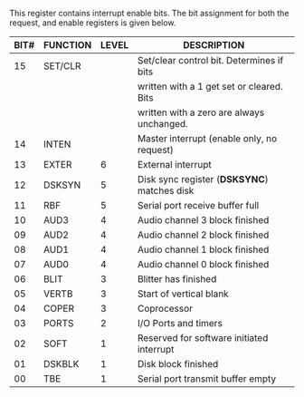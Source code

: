 This register contains interrupt enable bits. The bit
assignment for both the request, and enable registers
is given below.


| BIT# | FUNCTION | LEVEL | DESCRIPTION                                |
|---|---|---|---|
| 15   |  SET/CLR |       | Set/clear control bit. Determines if bits  |
|      |          |       | written with a 1 get set or cleared. Bits  |
|      |          |       | written with a zero are always unchanged.  |
| 14   |  INTEN   |       | Master interrupt (enable only, no request) |
| 13   |  EXTER   |   6   | External interrupt                         |
| 12   |  DSKSYN  |   5   | Disk sync register (**DSKSYNC**) matches disk  |
| 11   |  RBF     |   5   | Serial port receive buffer full            |
| 10   |  AUD3    |   4   | Audio channel 3 block finished             |
| 09   |  AUD2    |   4   | Audio channel 2 block finished             |
| 08   |  AUD1    |   4   | Audio channel 1 block finished             |
| 07   |  AUD0    |   4   | Audio channel 0 block finished             |
| 06   |  BLIT    |   3   | Blitter has finished                       |
| 05   |  VERTB   |   3   | Start of vertical blank                    |
| 04   |  COPER   |   3   | Coprocessor                                |
| 03   |  PORTS   |   2   | I/O Ports and timers                       |
| 02   |  SOFT    |   1   | Reserved for software initiated interrupt  |
| 01   |  DSKBLK  |   1   | Disk block finished                        |
| 00   |  TBE     |   1   | Serial port transmit buffer empty          |